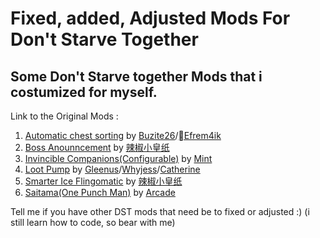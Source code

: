 # Fixed, added, Adjusted Mods For Don't Starve Together
## Some Don't Starve together Mods that i costumized for myself. 

Link to the Original Mods :
1. [Automatic chest sorting](https://steamcommunity.com/sharedfiles/filedetails/?id=2321974509) by [Buzite26](https://steamcommunity.com/profiles/76561198141846200)/[󰀀Efrem4ik](https://steamcommunity.com/profiles/76561198287605330)
2. [Boss Anounncement](https://steamcommunity.com/sharedfiles/filedetails/?id=1894295075) by [辣椒小皇纸](https://steamcommunity.com/id/suhuang)
3. [Invincible Companions(Configurable)](https://steamcommunity.com/sharedfiles/filedetails/?id=2068753198) by [Mint](https://steamcommunity.com/id/Sunflower330)
4. [Loot Pump](https://steamcommunity.com/sharedfiles/filedetails/?id=2208128427) by [Gleenus](https://steamcommunity.com/id/gleenus)/[Whyjess](https://steamcommunity.com/id/whyjess)/[Catherine](https://steamcommunity.com/profiles/76561198118747647)
5. [Smarter Ice Flingomatic](https://steamcommunity.com/sharedfiles/filedetails/?id=1845106626) by [辣椒小皇纸](https://steamcommunity.com/id/suhuang) 
6. [Saitama(One Punch Man)](https://steamcommunity.com/sharedfiles/filedetails/?id=566155039) by [Arcade](https://steamcommunity.com/id/rons0n)

Tell me if you have other DST mods that need be to fixed or adjusted :) (i still learn how to code, so bear with me)
